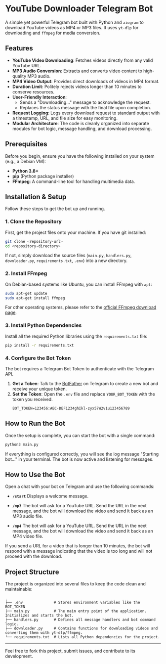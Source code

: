# YouTube Downloader Telegram Bot

A simple yet powerful Telegram bot built with Python and `aiogram` to download YouTube videos as MP4 or MP3 files. It uses `yt-dlp` for downloading and `ffmpeg` for media conversion.

## Features

- **YouTube Video Downloading**: Fetches videos directly from any valid YouTube URL.
- **MP3 Audio Conversion**: Extracts and converts video content to high-quality MP3 audio.
- **MP4 Video Output**: Provides direct downloads of videos in MP4 format.
- **Duration Limit**: Politely rejects videos longer than 10 minutes to conserve resources.
- **User-Friendly Interaction**:
  - Sends a "Downloading..." message to acknowledge the request.
  - Replaces the status message with the final file upon completion.
- **Request Logging**: Logs every download request to standard output with a timestamp, URL, and file size for easy monitoring.
- **Modular Architecture**: The code is cleanly organized into separate modules for bot logic, message handling, and download processing.

## Prerequisites

Before you begin, ensure you have the following installed on your system (e.g., a Debian VM):

- **Python 3.8+**
- **pip** (Python package installer)
- **FFmpeg**: A command-line tool for handling multimedia data.

## Installation & Setup

Follow these steps to get the bot up and running.

### 1. Clone the Repository

First, get the project files onto your machine. If you have git installed:
```bash
git clone <repository-url>
cd <repository-directory>
```
If not, simply download the source files (`main.py`, `handlers.py`, `downloader.py`, `requirements.txt`, `.env`) into a new directory.

### 2. Install FFmpeg

On Debian-based systems like Ubuntu, you can install FFmpeg with `apt`:
```bash
sudo apt-get update
sudo apt-get install ffmpeg
```
For other operating systems, please refer to the [official FFmpeg download page](https://ffmpeg.org/download.html).

### 3. Install Python Dependencies

Install all the required Python libraries using the `requirements.txt` file:
```bash
pip install -r requirements.txt
```

### 4. Configure the Bot Token

The bot requires a Telegram Bot Token to authenticate with the Telegram API.

1.  **Get a Token**: Talk to the [BotFather](https://t.me/BotFather) on Telegram to create a new bot and receive your unique token.
2.  **Set the Token**: Open the `.env` file and replace `YOUR_BOT_TOKEN` with the token you received.
    ```env
    BOT_TOKEN=123456:ABC-DEF1234ghIkl-zyx57W2v1u123456789
    ```

## How to Run the Bot

Once the setup is complete, you can start the bot with a single command:

```bash
python3 main.py
```

If everything is configured correctly, you will see the log message "Starting bot..." in your terminal. The bot is now active and listening for messages.

## How to Use the Bot

Open a chat with your bot on Telegram and use the following commands:

-   **`/start`**
    Displays a welcome message.

-   **`/mp3`**
    The bot will ask for a YouTube URL. Send the URL in the next message, and the bot will download the video and send it back as an MP3 audio file.

-   **`/mp4`**
    The bot will ask for a YouTube URL. Send the URL in the next message, and the bot will download the video and send it back as an MP4 video file.

If you send a URL for a video that is longer than 10 minutes, the bot will respond with a message indicating that the video is too long and will not proceed with the download.

## Project Structure

The project is organized into several files to keep the code clean and maintainable:

```
.
├── .env              # Stores environment variables like the BOT_TOKEN
├── main.py           # The main entry point of the application. Initializes and starts the bot.
├── handlers.py       # Defines all message handlers and bot command logic.
├── downloader.py     # Contains functions for downloading videos and converting them with yt-dlp/ffmpeg.
└── requirements.txt  # Lists all Python dependencies for the project.
```

---

Feel free to fork this project, submit issues, and contribute to its development.
